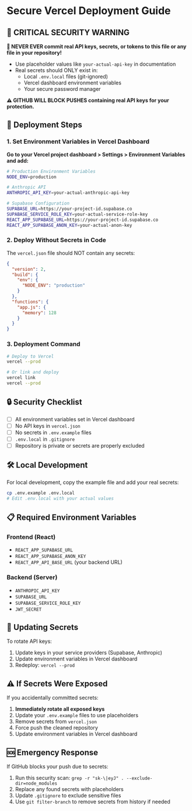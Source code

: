 # Secure Vercel Deployment Guide

## 🚨 CRITICAL SECURITY WARNING

**🔐 NEVER EVER commit real API keys, secrets, or tokens to this file or any file in your repository!**

- Use placeholder values like `your-actual-api-key` in documentation
- Real secrets should ONLY exist in:
  - Local `.env.local` files (git-ignored)
  - Vercel dashboard environment variables
  - Your secure password manager

**⚠️ GITHUB WILL BLOCK PUSHES containing real API keys for your protection.**

## 🚀 Deployment Steps

### 1. Set Environment Variables in Vercel Dashboard

**Go to your Vercel project dashboard > Settings > Environment Variables and add:**

```bash
# Production Environment Variables
NODE_ENV=production

# Anthropic API
ANTHROPIC_API_KEY=your-actual-anthropic-api-key

# Supabase Configuration
SUPABASE_URL=https://your-project-id.supabase.co
SUPABASE_SERVICE_ROLE_KEY=your-actual-service-role-key
REACT_APP_SUPABASE_URL=https://your-project-id.supabase.co
REACT_APP_SUPABASE_ANON_KEY=your-actual-anon-key
```

### 2. Deploy Without Secrets in Code

The `vercel.json` file should NOT contain any secrets:

```json
{
  "version": 2,
  "build": {
    "env": {
      "NODE_ENV": "production"
    }
  },
  "functions": {
    "app.js": {
      "memory": 128
    }
  }
}
```

### 3. Deployment Command

```bash
# Deploy to Vercel
vercel --prod

# Or link and deploy
vercel link
vercel --prod
```

## 🔒 Security Checklist

- [ ] All environment variables set in Vercel dashboard
- [ ] No API keys in `vercel.json`
- [ ] No secrets in `.env.example` files
- [ ] `.env.local` in `.gitignore`
- [ ] Repository is private or secrets are properly excluded

## 🛠️ Local Development

For local development, copy the example file and add your real secrets:

```bash
cp .env.example .env.local
# Edit .env.local with your actual values
```

## 📋 Required Environment Variables

### Frontend (React)
- `REACT_APP_SUPABASE_URL`
- `REACT_APP_SUPABASE_ANON_KEY`
- `REACT_APP_API_BASE_URL` (your backend URL)

### Backend (Server)
- `ANTHROPIC_API_KEY`
- `SUPABASE_URL`
- `SUPABASE_SERVICE_ROLE_KEY`
- `JWT_SECRET`

## 🔄 Updating Secrets

To rotate API keys:

1. Update keys in your service providers (Supabase, Anthropic)
2. Update environment variables in Vercel dashboard
3. Redeploy: `vercel --prod`

## ⚠️ If Secrets Were Exposed

If you accidentally committed secrets:

1. **Immediately rotate all exposed keys**
2. Update your `.env.example` files to use placeholders
3. Remove secrets from `vercel.json`
4. Force push the cleaned repository
5. Update environment variables in Vercel dashboard

## 🆘 Emergency Response

If GitHub blocks your push due to secrets:

1. Run this security scan: `grep -r "sk-\|eyJ" . --exclude-dir=node_modules`
2. Replace any found secrets with placeholders
3. Update `.gitignore` to exclude sensitive files
4. Use `git filter-branch` to remove secrets from history if needed